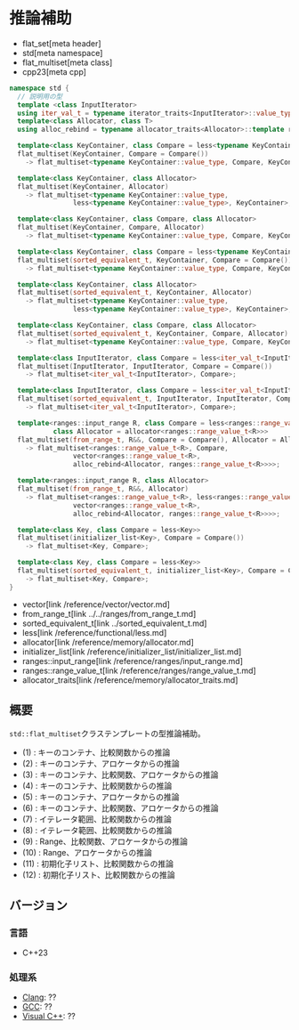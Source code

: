 # 推論補助
* flat_set[meta header]
* std[meta namespace]
* flat_multiset[meta class]
* cpp23[meta cpp]

```cpp
namespace std {
  // 説明用の型
  template <class InputIterator>
  using iter_val_t = typename iterator_traits<InputIterator>::value_type;
  template<class Allocator, class T>
  using alloc_rebind = typename allocator_traits<Allocator>::template rebind_alloc<T>;

  template<class KeyContainer, class Compare = less<typename KeyContainer::value_type>>
  flat_multiset(KeyContainer, Compare = Compare())
    -> flat_multiset<typename KeyContainer::value_type, Compare, KeyContainer>;         // (1)

  template<class KeyContainer, class Allocator>
  flat_multiset(KeyContainer, Allocator)
    -> flat_multiset<typename KeyContainer::value_type,
                less<typename KeyContainer::value_type>, KeyContainer>;                 // (2)

  template<class KeyContainer, class Compare, class Allocator>
  flat_multiset(KeyContainer, Compare, Allocator)
    -> flat_multiset<typename KeyContainer::value_type, Compare, KeyContainer>;         // (3)

  template<class KeyContainer, class Compare = less<typename KeyContainer::value_type>>
  flat_multiset(sorted_equivalent_t, KeyContainer, Compare = Compare())
    -> flat_multiset<typename KeyContainer::value_type, Compare, KeyContainer>;         // (4)

  template<class KeyContainer, class Allocator>
  flat_multiset(sorted_equivalent_t, KeyContainer, Allocator)
    -> flat_multiset<typename KeyContainer::value_type,
                less<typename KeyContainer::value_type>, KeyContainer>;                 // (5)

  template<class KeyContainer, class Compare, class Allocator>
  flat_multiset(sorted_equivalent_t, KeyContainer, Compare, Allocator)
    -> flat_multiset<typename KeyContainer::value_type, Compare, KeyContainer>;         // (6)

  template<class InputIterator, class Compare = less<iter_val_t<InputIterator>>>
  flat_multiset(InputIterator, InputIterator, Compare = Compare())
    -> flat_multiset<iter_val_t<InputIterator>, Compare>;                               // (7)

  template<class InputIterator, class Compare = less<iter_val_t<InputIterator>>>
  flat_multiset(sorted_equivalent_t, InputIterator, InputIterator, Compare = Compare())
    -> flat_multiset<iter_val_t<InputIterator>, Compare>;                               // (8)

  template<ranges::input_range R, class Compare = less<ranges::range_value_t<R>>,
           class Allocator = allocator<ranges::range_value_t<R>>>
  flat_multiset(from_range_t, R&&, Compare = Compare(), Allocator = Allocator())
    -> flat_multiset<ranges::range_value_t<R>, Compare,
                vector<ranges::range_value_t<R>,
                alloc_rebind<Allocator, ranges::range_value_t<R>>>>;                    // (9)

  template<ranges::input_range R, class Allocator>
  flat_multiset(from_range_t, R&&, Allocator)
    -> flat_multiset<ranges::range_value_t<R>, less<ranges::range_value_t<R>>,
                vector<ranges::range_value_t<R>,
                alloc_rebind<Allocator, ranges::range_value_t<R>>>>;                    // (10)

  template<class Key, class Compare = less<Key>>
  flat_multiset(initializer_list<Key>, Compare = Compare())
    -> flat_multiset<Key, Compare>;                                                     // (11)

  template<class Key, class Compare = less<Key>>
  flat_multiset(sorted_equivalent_t, initializer_list<Key>, Compare = Compare())
    -> flat_multiset<Key, Compare>;                                                     // (12)
}
```
* vector[link /reference/vector/vector.md]
* from_range_t[link ../../ranges/from_range_t.md]
* sorted_equivalent_t[link ../sorted_equivalent_t.md]
* less[link /reference/functional/less.md]
* allocator[link /reference/memory/allocator.md]
* initializer_list[link /reference/initializer_list/initializer_list.md]
* ranges::input_range[link /reference/ranges/input_range.md]
* ranges::range_value_t[link /reference/ranges/range_value_t.md]
* allocator_traits[link /reference/memory/allocator_traits.md]


## 概要
`std::flat_multiset`クラステンプレートの型推論補助。

- (1) : キーのコンテナ、比較関数からの推論
- (2) : キーのコンテナ、アロケータからの推論
- (3) : キーのコンテナ、比較関数、アロケータからの推論
- (4) : キーのコンテナ、比較関数からの推論
- (5) : キーのコンテナ、アロケータからの推論
- (6) : キーのコンテナ、比較関数、アロケータからの推論
- (7) : イテレータ範囲、比較関数からの推論
- (8) : イテレータ範囲、比較関数からの推論
- (9) : Range、比較関数、アロケータからの推論
- (10) : Range、アロケータからの推論
- (11) : 初期化子リスト、比較関数からの推論
- (12) : 初期化子リスト、比較関数からの推論


## バージョン
### 言語
- C++23

### 処理系
- [Clang](/implementation.md#clang): ??
- [GCC](/implementation.md#gcc): ??
- [Visual C++](/implementation.md#visual_cpp): ??
